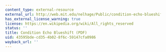 ```yaml
---
content_type: external-resource
external_url: http://web.mit.edu/nelhage/Public/condition-echo-blueshift/case-nightmare-green/Handouts/rules-scenario.pdf
has_external_license_warning: true
license: https://en.wikipedia.org/wiki/All_rights_reserved
status: ''
title: Condition Echo Blueshift (PDF)
uid: 43595bde-cd35-4b02-8f6c-59147cfa0986
wayback_url: ''
---
```

